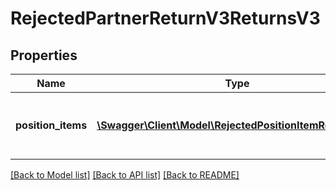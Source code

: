 # RejectedPartnerReturnV3ReturnsV3

## Properties
Name | Type | Description | Notes
------------ | ------------- | ------------- | -------------
**position_items** | [**\Swagger\Client\Model\RejectedPositionItemReturnsV3[]**](RejectedPositionItemReturnsV3.md) | List of all the items received from partner | 

[[Back to Model list]](../../README.md#documentation-for-models) [[Back to API list]](../../README.md#documentation-for-api-endpoints) [[Back to README]](../../README.md)

